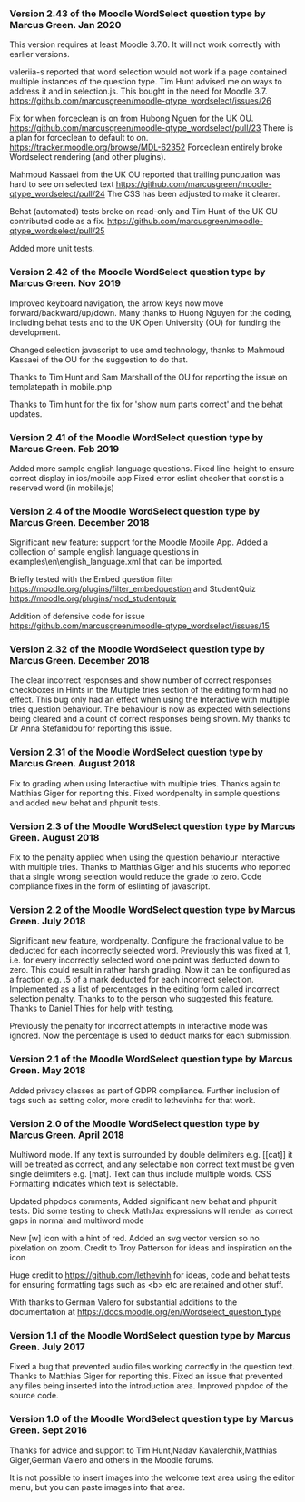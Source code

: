 ### Version 2.43 of the Moodle WordSelect question type by Marcus Green. Jan 2020
This version requires at least Moodle 3.7.0. It will not work correctly
with earlier versions.

valeriia-s reported that word selection would not work if a page contained
multiple instances of the question type. Tim Hunt advised me
on ways to address it and in selection.js. This bought in the need for Moodle 3.7.
https://github.com/marcusgreen/moodle-qtype_wordselect/issues/26

Fix for when forceclean is on from Hubong Nguen for the UK OU.
https://github.com/marcusgreen/moodle-qtype_wordselect/pull/23
There is a plan for forceclean to default to on.
https://tracker.moodle.org/browse/MDL-62352
Forceclean entirely broke Wordselect rendering (and other plugins).

Mahmoud Kassaei from the UK OU reported that trailing puncuation was hard to see on selected text
https://github.com/marcusgreen/moodle-qtype_wordselect/pull/24
The CSS has been adjusted to make it clearer.

Behat (automated) tests broke on read-only and Tim Hunt of the UK OU
contributed code as a fix.
https://github.com/marcusgreen/moodle-qtype_wordselect/pull/25

Added more unit tests.

### Version 2.42 of the Moodle WordSelect question type by Marcus Green. Nov 2019
Improved keyboard navigation, the arrow keys now move forward/backward/up/down. Many thanks to
Huong Nguyen for the coding, including behat tests and to the UK Open University (OU) for funding the
development.

Changed selection javascript to use amd technology, thanks to Mahmoud Kassaei of the OU for the suggestion to do that.

Thanks to Tim Hunt and Sam Marshall of the OU for reporting the issue on templatepath in mobile.php

Thanks to Tim hunt for the fix for 'show num parts correct' and the behat updates.


### Version 2.41 of the Moodle WordSelect question type by Marcus Green. Feb 2019
Added more sample english language questions.
Fixed line-height to ensure correct display in ios/mobile app
Fixed error eslint checker that const is a reserved word (in mobile.js)

### Version 2.4 of the Moodle WordSelect question type by Marcus Green. December 2018
Significant new feature: support for the Moodle Mobile App. Added a collection of
sample english language questions in
examples\en\english_language.xml that can be imported.

Briefly tested with the Embed question filter
https://moodle.org/plugins/filter_embedquestion
and StudentQuiz
https://moodle.org/plugins/mod_studentquiz

Addition of defensive code for issue https://github.com/marcusgreen/moodle-qtype_wordselect/issues/15

### Version 2.32 of the Moodle WordSelect question type by Marcus Green. December 2018
The clear incorrect responses and show number of correct responses checkboxes in Hints in the
Multiple tries section of the editing form had no effect. This bug only had an effect when
 using the Interactive with multiple tries question behaviour. The behaviour is now as
expected with selections being cleared and a count of correct responses being shown. My
thanks to Dr Anna Stefanidou for reporting this issue.

### Version 2.31 of the Moodle WordSelect question type by Marcus Green. August 2018
Fix to grading when using Interactive with multiple tries. Thanks again to Matthias Giger
for reporting this. Fixed wordpenalty in sample questions and added new behat and phpunit
tests.

### Version 2.3 of the Moodle WordSelect question type by Marcus Green. August 2018
Fix to the penalty applied when using the question behaviour Interactive with multiple
tries. Thanks to Matthias Giger and his students who reported that a single wrong
selection would reduce the grade to zero.  Code compliance fixes in the form of
eslinting of javascript.

### Version 2.2 of the Moodle WordSelect question type by Marcus Green. July 2018
Significant new feature, wordpenalty. Configure the fractional value to be deducted
for each incorrectly selected word. Previously this was fixed at 1, i.e. for every
incorrectly selected word one point was deducted down to zero. This could result
in rather harsh grading. Now it can be configured as a fraction e.g. .5 of a mark
deducted for each incorrect selection. Implemented as a list of percentages in the editing
form called incorrect selection penalty. Thanks to to the person who suggested this feature.
Thanks to Daniel Thies for help with testing.

Previously the penalty for incorrect attempts in interactive mode was ignored. Now the percentage
is used to deduct marks for each submission.

### Version 2.1 of the Moodle WordSelect question type by Marcus Green. May 2018
Added privacy classes as part of GDPR compliance. Further inclusion of tags such as
setting color, more credit to lethevinha for that work.

### Version 2.0 of the Moodle WordSelect question type by Marcus Green. April 2018
Multiword mode. If any text is surrounded by double delimiters e.g. [[cat]] it will be
treated as correct, and any selectable non correct text must be given single delimiters
e.g. [mat]. Text can thus include multiple words. CSS Formatting indicates which text is selectable.

Updated phpdocs comments, Added significant new behat and phpunit tests. Did some testing
to check MathJax expressions will render as correct gaps in normal and multiword mode

New [w] icon with a hint of red. Added an svg vector version so no pixelation on zoom.
Credit to Troy Patterson for ideas and inspiration on the icon

Huge credit to https://github.com/lethevinh for ideas, code and behat tests for ensuring
formatting tags such as &lt;b&gt; etc are retained and other stuff.

With thanks to German Valero for substantial additions to the documentation at
https://docs.moodle.org/en/Wordselect_question_type

### Version 1.1 of the Moodle WordSelect question type by Marcus Green. July 2017
Fixed a bug that prevented audio files working correctly in the question text. Thanks to Matthias Giger for
reporting this. Fixed an issue that prevented any files being inserted into the introduction area. Improved
phpdoc of the source code.

### Version 1.0 of the Moodle WordSelect question type by Marcus Green. Sept 2016
Thanks for advice and support to Tim Hunt,Nadav Kavalerchik,Matthias Giger,German Valero and others in
the Moodle forums.

It is not possible to insert images into the welcome text area using the editor menu, but you can
paste images into that area.
